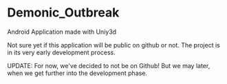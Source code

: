 Demonic_Outbreak
================

Android Application made with Uniy3d

Not sure yet if this application will be public on github or not.
The project is in its very early development process.


UPDATE:
For now, we've decided to not be on Github! But we may later, when we get further into the development phase.
